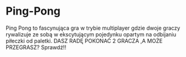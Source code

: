# Ping-Pong
Ping Pong to fascynująca gra w trybie multiplayer gdzie dwoje graczy rywalizuje ze sobą w ekscytującym pojedynku opartym na odbijaniu piłeczki od paletki.
DASZ RADĘ POKONAĆ 2 GRACZA ,A MOŻE PRZEGRASZ? Sprawdź!!
